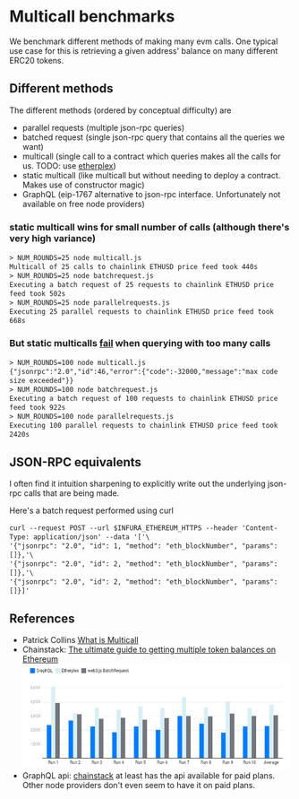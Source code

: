 # Multicall benchmarks

We benchmark different methods of making many evm calls. One typical use case for this is retrieving a given address' balance on many different ERC20 tokens.

## Different methods

The different methods (ordered by conceptual difficulty) are
- parallel requests (multiple json-rpc queries)
- batched request (single json-rpc query that contains all the queries we want)
- multicall (single call to a contract which queries makes all the calls for us. TODO: use [etherplex](https://github.com/pooltogether/etherplex))
- static multicall (like multicall but without needing to deploy a contract. Makes use of constructor magic)
- GraphQL (eip-1767 alternative to json-rpc interface. Unfortunately not available on free node providers)

### static multicall wins for small number of calls (although there's very high variance)
```
> NUM_ROUNDS=25 node multicall.js
Multicall of 25 calls to chainlink ETHUSD price feed took 440s
> NUM_ROUNDS=25 node batchrequest.js
Executing a batch request of 25 requests to chainlink ETHUSD price feed took 502s
> NUM_ROUNDS=25 node parallelrequests.js
Executing 25 parallel requests to chainlink ETHUSD price feed took 668s
```

### But static multicalls [fail](https://github.com/indexed-finance/multicall/issues/6) when querying with too many calls
```
> NUM_ROUNDS=100 node multicall.js
{"jsonrpc":"2.0","id":46,"error":{"code":-32000,"message":"max code size exceeded"}}
> NUM_ROUNDS=100 node batchrequest.js
Executing a batch request of 100 requests to chainlink ETHUSD price feed took 922s
> NUM_ROUNDS=100 node parallelrequests.js
Executing 100 parallel requests to chainlink ETHUSD price feed took 2420s
```

## JSON-RPC equivalents
I often find it intuition sharpening to explicitly write out the underlying json-rpc calls that are being made.

Here's a batch request performed using curl
```
curl --request POST --url $INFURA_ETHEREUM_HTTPS --header 'Content-Type: application/json' --data '['\
'{"jsonrpc": "2.0", "id": 1, "method": "eth_blockNumber", "params": []},'\
'{"jsonrpc": "2.0", "id": 2, "method": "eth_blockNumber", "params": []},'\
'{"jsonrpc": "2.0", "id": 2, "method": "eth_blockNumber", "params": []}]'
```

## References

- Patrick Collins [What is Multicall](https://www.youtube.com/watch?v=EXas4uBqQr8)
- Chainstack: [The ultimate guide to getting multiple token balances on Ethereum](https://chainstack.com/the-ultimate-guide-to-getting-multiple-token-balances-on-ethereum/)
![](chainstack-benchmark.png)
- GraphQL api: [chainstack](https://chainstack.com/graphql-on-ethereum-availability-on-chainstack-and-a-quick-rundown/) at least has the api available for paid plans. Other node providers don't even seem to have it on paid plans.
